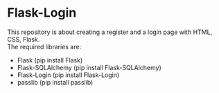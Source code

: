 # Flask-Login
This repository is about creating a register and a login page with HTML, CSS, Flask.
<br>The required libraries are:
- Flask (pip install Flask)
- Flask-SQLAlchemy (pip install Flask-SQLAlchemy)
- Flask-Login (pip install Flask-Login)
- passlib (pip install passlib) 

